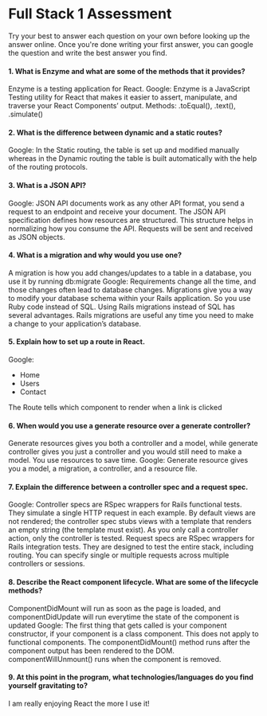 # Full Stack 1 Assessment

Try your best to answer each question on your own before looking up the answer online. Once you're done writing your first answer, you can google the question and write the best answer you find.

#### 1. What is Enzyme and what are some of the methods that it provides?

Enzyme is a testing application for React. 
Google: Enzyme is a JavaScript Testing utility for React that makes it easier to assert, manipulate, and traverse your React Components’ output. Methods: .toEqual(), .text(), .simulate()

#### 2. What is the difference between dynamic and a static routes? 

Google: In the Static routing, the table is set up and modified manually whereas in the Dynamic routing the table is built automatically with the help of the routing protocols.

#### 3. What is a JSON API?

Google: JSON API documents work as any other API format, you send a request to an endpoint and receive your document. The JSON API specification defines how resources are structured. This structure helps in normalizing how you consume the API. Requests will be sent and received as JSON objects.

#### 4. What is a migration and why would you use one?

A migration is how you add changes/updates to a table in a database, you use it by running db:migrate
Google: Requirements change all the time, and those changes often lead to database changes. Migrations give you a way to modify your database schema within your Rails application. So you use Ruby code instead of SQL. Using Rails migrations instead of SQL has several advantages. Rails migrations are useful any time you need to make a change to your application’s database.

#### 5. Explain how to set up a route in React.

Google: 
  <Router>
    <div>
      <ul>
        <li>
          <Link to="/">Home</Link>
        </li>
        <li>
          <Link to="/users">Users</Link>
        </li>
        <li>
          <Link to="/contact">Contact</Link>
        </li>
      </ul>
      <Route exact path="/" component={App} />
      <Route path="/users" component={Users} />
      <Route path="/contact" component={Contact} />
    </div>
  </Router>
  
The Route tells which component to render when a link is clicked

#### 6. When would you use a generate resource over a generate controller?

Generate resources gives you both a controller and a model, while generate controller gives you just a controller and you would still need to make a model. You use resources to save time.
Google: Generate resource gives you a model, a migration, a controller, and a resource file.

#### 7. Explain the difference between a controller spec and a request spec.

Google: Controller specs are RSpec wrappers for Rails functional tests. They simulate a single HTTP request in each example. By default views are not rendered; the controller spec stubs views with a template that renders an empty string (the template must exist). As you only call a controller action, only the controller is tested. Request specs are RSpec wrappers for Rails integration tests. They are designed to test the entire stack, including routing. You can specify single or multiple requests across multiple controllers or sessions. 

#### 8. Describe the React component lifecycle. What are some of the lifecycle methods?

ComponentDidMount will run as soon as the page is loaded, and componentDidUpdate will run everytime the state of the component is updated
Google: The first thing that gets called is your component constructor, if your component is a class component. This does not apply to functional components. The componentDidMount() method runs after the component output has been rendered to the DOM. componentWillUnmount() runs when the component is removed. 

#### 9. At this point in the program, what technologies/languages do you find yourself gravitating to?

I am really enjoying React the more I use it!